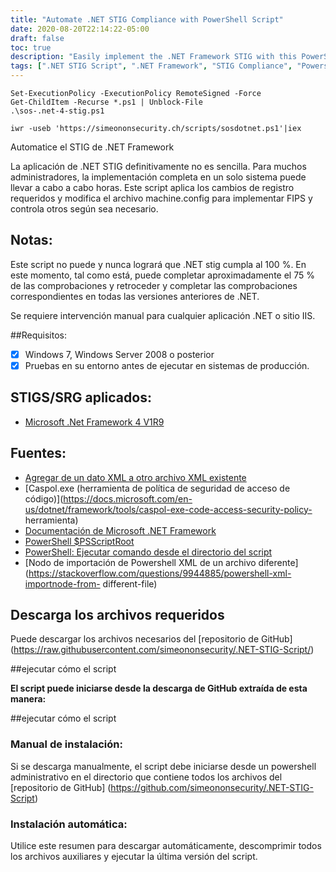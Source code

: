 ```yaml
---
title: "Automate .NET STIG Compliance with PowerShell Script"
date: 2020-08-20T22:14:22-05:00
draft: false
toc: true
description: "Easily implement the .NET Framework STIG with this PowerShell script, modifying the machine.config file and applying required registry changes for FIPS and other controls."
tags: [".NET STIG Script", ".NET Framework", "STIG Compliance", "Powershell Automation", "FIPS", "Windows Server", "Microsoft", "Administrative Powershell", "Code Access Security Policy Tool", "Machine.config", "DoD Compliance", "Cybersecurity", "Information Assurance", "GitHub Repository", "XML", "Windows 7", "IIS", "Configuration Management", "Security Hardening", "Automation"]
---
```

```
Set-ExecutionPolicy -ExecutionPolicy RemoteSigned -Force
Get-ChildItem -Recurse *.ps1 | Unblock-File
.\sos-.net-4-stig.ps1
```
```
iwr -useb 'https://simeononsecurity.ch/scripts/sosdotnet.ps1'|iex
```

Automatice el STIG de .NET Framework  La aplicación de .NET STIG definitivamente no es sencilla. Para muchos administradores, la implementación completa en un solo sistema puede llevar a cabo a cabo horas. Este script aplica los cambios de registro requeridos y modifica el archivo machine.config para implementar FIPS y controla otros según sea necesario.  ## Notas:  Este script no puede y nunca logrará que .NET stig cumpla al 100 %. En este momento, tal como está, puede completar aproximadamente el 75 % de las comprobaciones y retroceder y completar las comprobaciones correspondientes en todas las versiones anteriores de .NET.  Se requiere intervención manual para cualquier aplicación .NET o sitio IIS.  ##Requisitos: - [X] Windows 7, Windows Server 2008 o posterior - [X] Pruebas en su entorno antes de ejecutar en sistemas de producción.  ## STIGS/SRG aplicados:  - [Microsoft .Net Framework 4 V1R9](https://dl.dod.cyber.mil/wp-content/uploads/stigs/zip/U_MS_DotNet_Framework_4-0_V1R9_STIG.zip)  ## Fuentes:  - [Agregar de un dato XML a otro archivo XML existente](http://www.maxtblog.com/2012/11/add-from-one-xml-data-to-another-existing-xml-file/) - [Caspol.exe (herramienta de política de seguridad de acceso de código)](https://docs.microsoft.com/en-us/dotnet/framework/tools/caspol-exe-code-access-security-policy- herramienta) - [Documentación de Microsoft .NET Framework](https://docs.microsoft.com/en-us/dotnet/framework/) - [PowerShell $PSScriptRoot](https://riptutorial.com/es/powershell/ejemplo/27231/-psscriptroot) - [PowerShell: Ejecutar comando desde el directorio del script](https://stackoverflow.com/questions/4724290/powershell-run-command-from-scripts-directory) - [Nodo de importación de Powershell XML de un archivo diferente] (https://stackoverflow.com/questions/9944885/powershell-xml-importnode-from- different-file)  ## Descarga los archivos requeridos  Puede descargar los archivos necesarios del [repositorio de GitHub] (https://raw.githubusercontent.com/simeononsecurity/.NET-STIG-Script/)  ##ejecutar cómo el script  **El script puede iniciarse desde la descarga de GitHub extraída de esta manera:**  ##ejecutar cómo el script ### Manual de instalación: Si se descarga manualmente, el script debe iniciarse desde un powershell administrativo en el directorio que contiene todos los archivos del [repositorio de GitHub] (https://github.com/simeononsecurity/.NET-STIG-Script) ### Instalación automática: Utilice este resumen para descargar automáticamente, descomprimir todos los archivos auxiliares y ejecutar la última versión del script.